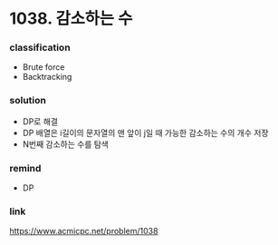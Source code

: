 # 1038. 감소하는 수

### classification
* Brute force
* Backtracking

### solution
* DP로 해결
* DP 배열은 i길이의 문자열의 맨 앞이 j일 때 가능한 감소하는 수의 개수 저장
* N번째 감소하는 수를 탐색

### remind
* DP

### link
https://www.acmicpc.net/problem/1038
